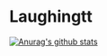 # Laughingtt

[![Anurag's github stats](https://github-readme-stats.vercel.app/api?username=Laughingtt)](https://github.com/anuraghazra/github-readme-stats)
